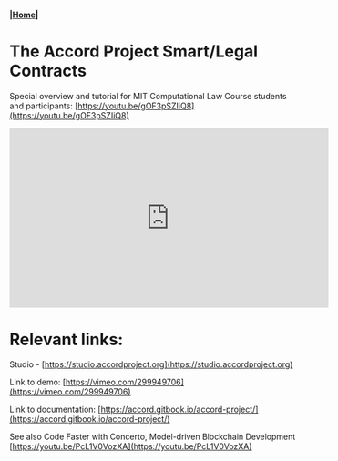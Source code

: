 #### |[Home](https://mitmedialab.github.io/2019-MIT-Computational-Law-Course)|

# The Accord Project Smart/Legal Contracts

Special overview and tutorial for MIT Computational Law Course students and participants: [https://youtu.be/gOF3pSZIiQ8](https://youtu.be/gOF3pSZIiQ8)

<iframe width="560" height="315" src="https://www.youtube.com/embed/gOF3pSZIiQ8" frameborder="0" allow="accelerometer; autoplay; encrypted-media; gyroscope; picture-in-picture" allowfullscreen></iframe>


# Relevant links:


Studio - [https://studio.accordproject.org](https://studio.accordproject.org)

Link to demo: [https://vimeo.com/299949706](https://vimeo.com/299949706)

Link to documentation:  [https://accord.gitbook.io/accord-project/](https://accord.gitbook.io/accord-project/)

See also Code Faster with Concerto, Model-driven Blockchain Development [https://youtu.be/PcL1V0VozXA](https://youtu.be/PcL1V0VozXA)
